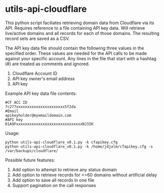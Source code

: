# utils-api-cloudflare

This python script faciliates retrieving domain data from Cloudflare via its API. Requires reference to a file containing API key data. Will retrieve live/active domains and all records for each of those domains. The resulting record sets are saved as a CSV.

The API key data file should contain the following three values in the specified order. These values are needed for the API calls to be made against your specific account. Any lines in the file that start with a hashtag (#) are treated as comments and ignored.

1. Cloudflare Account ID
2. API key owner's email address
3. API key

Example API key data file contents:
```
#CF ACC ID
7c277xxxxxxxxxxxxxxxxxxxxxx5f2da
#Email
apikeyholder@myemaildomain.com
#API key
D1A9FxxxxxxxxxxxxxxxxxxxxxxxxxxxxxxNJ3IK
```

Usage:
```
python utils-api-cloudflare_v0.1.py -k cfapikey.cfg
python utils-api-cloudflare_v0.1.py -k /home/jdjalm/cfapikey.cfg -s /var/backups/cloudflare/
```

Possible future features:

1. Add option to attempt to retrieve any status domain
2. Add option to retrieve records for <=60 domains without artificial delay
3. Add option to save all records in one file
4. Support pagination on the call responses
